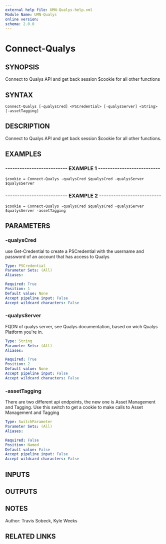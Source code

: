```yaml
---
external help file: UMN-Qualys-help.xml
Module Name: UMN-Qualys
online version: 
schema: 2.0.0
---
```


# Connect-Qualys

## SYNOPSIS
Connect to Qualys API and get back session $cookie for all other functions

## SYNTAX

```
Connect-Qualys [-qualysCred] <PSCredential> [-qualysServer] <String> [-assetTagging]
```

## DESCRIPTION
Connect to Qualys API and get back session $cookie for all other functions.

## EXAMPLES

### -------------------------- EXAMPLE 1 --------------------------
```
$cookie = Connect-Qualys -qualysCred $qualysCred -qualysServer $qualysServer
```

### -------------------------- EXAMPLE 2 --------------------------
```
$cookie = Connect-Qualys -qualysCred $qualysCred -qualysServer $qualysServer -assetTagging
```

## PARAMETERS

### -qualysCred
use Get-Credential to create a PSCredential with the username and password of an account that has access to Qualys

```yaml
Type: PSCredential
Parameter Sets: (All)
Aliases: 

Required: True
Position: 1
Default value: None
Accept pipeline input: False
Accept wildcard characters: False
```

### -qualysServer
FQDN of qualys server, see Qualys documentation, based on wich Qualys Platform you're in.

```yaml
Type: String
Parameter Sets: (All)
Aliases: 

Required: True
Position: 2
Default value: None
Accept pipeline input: False
Accept wildcard characters: False
```

### -assetTagging
There are two different api endpoints, the new one is Asset Management and Tagging. 
Use this switch to get a cookie to make calls to Asset Management and Tagging

```yaml
Type: SwitchParameter
Parameter Sets: (All)
Aliases: 

Required: False
Position: Named
Default value: False
Accept pipeline input: False
Accept wildcard characters: False
```

## INPUTS

## OUTPUTS

## NOTES
Author: Travis Sobeck, Kyle Weeks

## RELATED LINKS

